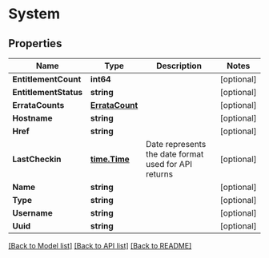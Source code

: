 # System

## Properties

Name | Type | Description | Notes
------------ | ------------- | ------------- | -------------
**EntitlementCount** | **int64** |  | [optional] 
**EntitlementStatus** | **string** |  | [optional] 
**ErrataCounts** | [**ErrataCount**](ErrataCount.md) |  | [optional] 
**Hostname** | **string** |  | [optional] 
**Href** | **string** |  | [optional] 
**LastCheckin** | [**time.Time**](time.Time.md) | Date represents the date format used for API returns | [optional] 
**Name** | **string** |  | [optional] 
**Type** | **string** |  | [optional] 
**Username** | **string** |  | [optional] 
**Uuid** | **string** |  | [optional] 

[[Back to Model list]](../README.md#documentation-for-models) [[Back to API list]](../README.md#documentation-for-api-endpoints) [[Back to README]](../README.md)



